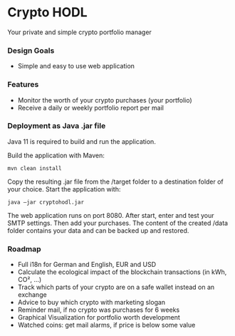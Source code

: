# Crypto HODL
Your private and simple crypto portfolio manager

### Design Goals
* Simple and easy to use web application

### Features
* Monitor the worth of your crypto purchases (your portfolio)
* Receive a daily or weekly portfolio report per mail

### Deployment as Java .jar file
Java 11 is required to build and run the application.

Build the application with Maven:

`mvn clean install`

Copy the resulting .jar file from the /target folder to a destination folder of your choice. Start the application with:

`java –jar cryptohodl.jar`

The web application runs on port 8080. After start, enter and test your SMTP settings. Then add your purchases. The content of the created /data folder contains your data and can be backed up and restored.

### Roadmap
* Full i18n for German and English, EUR and USD
* Calculate the ecological impact of the blockchain transactions (in kWh, CO², ...)
* Track which parts of your crypto are on a safe wallet instead on an exchange
* Advice to buy which crypto with marketing slogan
* Reminder mail, if no crypto was purchases for 6 weeks
* Graphical Visualization for portfolio worth development
* Watched coins: get mail alarms, if price is below some value
